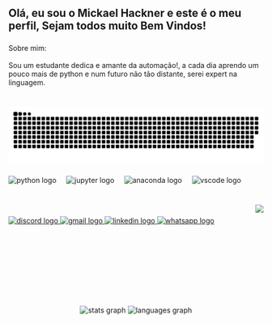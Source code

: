 <h2 align="left">Olá, eu sou o Mickael Hackner e este é o meu perfil, Sejam todos muito Bem Vindos!</h2>

###

<p align="left">Sobre mim:<br><br>Sou um estudante dedica e amante da automação!, a cada dia aprendo um pouco mais de python e num futuro  não tão distante, serei expert na linguagem.</p>

###

<br clear="both">

<img src="https://raw.githubusercontent.com/Mickael-Hackner/Mickael-Hackner/main/snake.svg" alt="Snake animation" />

###

<div align="left">
  <img src="https://cdn.jsdelivr.net/gh/devicons/devicon/icons/python/python-original.svg" height="30" alt="python logo"  />
  <img width="12" />
  <img src="https://cdn.jsdelivr.net/gh/devicons/devicon/icons/jupyter/jupyter-original.svg" height="30" alt="jupyter logo"  />
  <img width="12" />
  <img src="https://cdn.jsdelivr.net/gh/devicons/devicon/icons/anaconda/anaconda-original.svg" height="30" alt="anaconda logo"  />
  <img width="12" />
  <img src="https://cdn.jsdelivr.net/gh/devicons/devicon/icons/vscode/vscode-original.svg" height="30" alt="vscode logo"  />
</div>

###

<br clear="both">

<img align="right" height="200" src="https://www.bing.com/th/id/OGC.8795bf865beae598fce4cca4464a9506?pid=1.7&rurl=https%3a%2f%2fmedia3.giphy.com%2fmedia%2fPmLSyM6uVcY0na0yiZ%2fgiphy.gif&ehk=9BFXnV1NAjhqNnOSHTo7xudZNsaMVGUnTcBA%2fVBdgWY%3d"  />

###

<div align="left">
  <a href="https://discord.com/channels/Hackner#0936" target="_blank">
    <img src="https://img.shields.io/static/v1?message=Discord&logo=discord&label=&color=7289DA&logoColor=white&labelColor=&style=for-the-badge" height="35" alt="discord logo"  />
  </a>
  <a href="ads.hackner@gmail.com" target="_blank">
    <img src="https://img.shields.io/static/v1?message=Gmail&logo=gmail&label=&color=D14836&logoColor=white&labelColor=&style=for-the-badge" height="35" alt="gmail logo"  />
  </a>
  <a href="https://www.linkedin.com/in/mickael-hackner-da-silva-felismino-313007104/" target="_blank">
    <img src="https://img.shields.io/static/v1?message=LinkedIn&logo=linkedin&label=&color=0077B5&logoColor=white&labelColor=&style=for-the-badge" height="35" alt="linkedin logo"  />
  </a>
  <a href="https://api.whatsapp.com/send?phone=5584981500296&text=sua%20mensagem" target="_blank">
    <img src="https://img.shields.io/static/v1?message=Whatsapp&logo=whatsapp&label=&color=25D366&logoColor=white&labelColor=&style=for-the-badge" height="35" alt="whatsapp logo"  />
  </a>
</div>

###

<br clear="both">

<div align="center">
  <img src="https://github-readme-stats.vercel.app/api?username=Mickael-Hackner&hide_title=false&hide_rank=false&show_icons=true&include_all_commits=true&count_private=true&disable_animations=false&theme=dracula&locale=en&hide_border=false" height="150" alt="stats graph"  />
  <img src="https://github-readme-stats.vercel.app/api/top-langs?username=Mickael-Hackner&locale=en&hide_title=false&layout=compact&card_width=320&langs_count=5&theme=dracula&hide_border=false" height="150" alt="languages graph"  />
</div>

###
